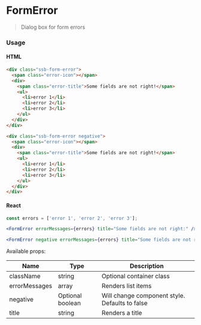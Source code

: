 # FormError

> Dialog box for form errors

### Usage

#### HTML

```html
<div class="ssb-form-error">
  <span class="error-icon"></span>
  <div>
    <span class="error-title">Some fields are not right!</span>
    <ul>
      <li>error 1</li>
      <li>error 2</li>
      <li>error 3</li>
    </ul>
  </div>
</div>

<div class="ssb-form-error negative">
  <span class="error-icon"></span>
  <div>
    <span class="error-title">Some fields are not right!</span>
    <ul>
      <li>error 1</li>
      <li>error 2</li>
      <li>error 3</li>
    </ul>
  </div>
</div>
```

#### React

```jsx harmony
const errors = ['error 1', 'error 2', 'error 3'];

<FormError errorMessages={errors} title="Some fields are not right:" />

<FormError negative errorMessages={errors} title="Some fields are not right!" />
```

Available props:

| Name          | Type             | Description                                    |
| ------------- | ---------------- | ---------------------------------------------- |
| className     | string           | Optional container class                       |
| errorMessages | array            | Renders list items                             |
| negative      | Optional boolean | Will change component style. Defaults to false |
| title         | string           | Renders a title                                |

